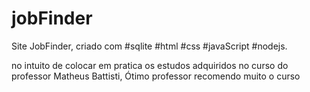 # jobFinder


Site JobFinder, criado com #sqlite #html #css #javaScript  #nodejs.

no intuito de colocar em pratica os estudos adquiridos no curso do professor Matheus Battisti, Ótimo professor recomendo muito o curso
